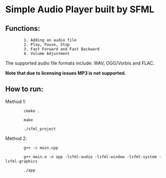 # Simple Audio Player built by SFML

## Functions: 

            1. Adding an audio file
            2. Play, Pause, Stop
            3. Fast Forward and Fast Backward
            4. Volume Adjustment


The supported audio file formats include: WAV, OGG/Vorbis and FLAC. 

**Note that due to licensing issues MP3 is not supported.**


## How to run:


Method 1:

            cmake .

            make

            ./sfml_project

Method 2:

            g++ -c main.cpp

            g++ main.o -o app -lsfml-audio -lsfml-window -lsfml-system -lsfml-graphics

            ./app

